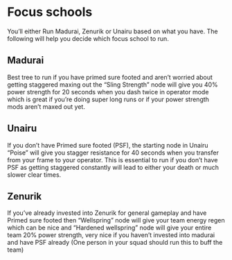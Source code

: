 # Focus schools

You’ll either Run Madurai, Zenurik or Unairu based on what you have. The following will help you decide which focus school to run.

## Madurai
Best tree to run if you have primed sure footed and aren’t worried about getting staggered	 maxing out the “Sling Strength” node will give you 40% power strength for 20 seconds when you dash twice in operator mode which is great if you’re doing super long runs or if your power strength mods aren’t maxed out yet.

## Unairu
If you don’t have Primed sure footed (PSF), the starting node in Unairu “Poise” will give you stagger resistance for 40 seconds when you transfer from your frame to your operator. This is essential to run if you don’t have PSF as getting staggered constantly will lead to either your death or much slower clear times.

## Zenurik 
If you’ve already invested into Zenurik for general gameplay and have Primed sure footed then “Wellspring” node will give your team energy regen which can be nice and “Hardened wellspring” node will give your entire team 20% power strength, very nice if you haven’t invested into madurai and have PSF already (One person in your squad should run this to buff the team)
